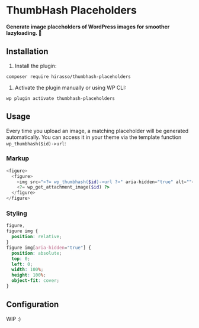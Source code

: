 # ThumbHash Placeholders

**Generate image placeholders of WordPress images for smoother lazyloading. 🎨**

## Installation

1. Install the plugin:

```shell
composer require hirasso/thumbhash-placeholders
```

1. Activate the plugin manually or using WP CLI:

```shell
wp plugin activate thumbhash-placeholders
```

## Usage

Every time you upload an image, a matching placeholder will be generated automatically. You can access it in your theme via the template function `wp_thumbhash($id)->url`:

### Markup

```php
<figure>
  <figure>
    <img src="<?= wp_thumbhash($id)->url ?>" aria-hidden="true" alt="">
    <?= wp_get_attachment_image($id) ?>
  </figure>
</figure>
```

### Styling

```css
figure,
figure img {
  position: relative;
}
figure img[aria-hidden="true"] {
  position: absolute;
  top: 0;
  left: 0;
  width: 100%;
  height: 100%;
  object-fit: cover;
}
```

## Configuration

WIP :)